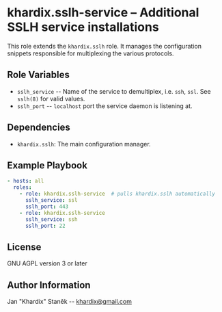 # khardix.sslh-service – Additional SSLH service installations

This role extends the `khardix.sslh` role.
It manages the configuration snippets responsible for multiplexing the various protocols.

## Role Variables

-   `sslh_service` -- Name of the service to demultiplex, i.e. `ssh`, `ssl`.
    See `sslh(8)` for valid values.
-   `sslh_port` -- `localhost` port the service daemon is listening at.

## Dependencies

-   `khardix.sslh`: The main configuration manager.

## Example Playbook

```yaml
- hosts: all
  roles:
    - role: khardix.sslh-service  # pulls khardix.sslh automatically
      sslh_service: ssl
      sslh_port: 443
    - role: khardix.sslh-service
      sslh_service: ssh
      sslh_port: 22
```

## License

GNU AGPL version 3 or later

## Author Information

Jan "Khardix" Staněk -- <khardix@gmail.com>
